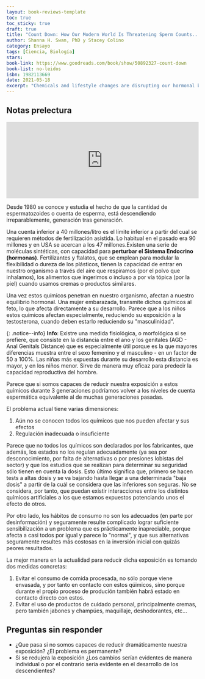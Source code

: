 ```yaml
--- 
layout: book-reviews-template
toc: true
toc_sticky: true
draft: true
title: "Count Down: How Our Modern World Is Threatening Sperm Counts..."
author: Shanna H. Swan, PhD y Stacey Colino
category: Ensayo
tags: [Ciencia, Biología]
stars:
book-link: https://www.goodreads.com/book/show/50892327-count-down
book-list: no-leidos
isbn: 1982113669
date: 2021-05-18
excerpt: "Chemicals and lifestyle changes are disrupting our hormonal balance. In the past forty years, human male sperm count has dropped by more than fifty percent. Female fertility also has declined precipitously in the same period. If this rate continues, then the human species could become extinct."
---
```


## Notas prelectura

<iframe width="100%" height="200" frameborder="0" allowfullscreen="" scrolling="no" src="https://gb.ivoox.com/es/player_ej_69434687_2_1.html?data=l56hlZmafJihhpywj5eZaZS1kZiah5yncZKhhpywj5aRaZi3jpWah5yncbjc2pDVw9vJb9TkxtfajcjTuc_o1JDa0dfJb9XcwtOYysbQusbYjM7bjdnMqYzkwtjhjZmUb9qhhpywj7nTqMLtjM7bjavTp9bnjoqkpZKU&"></iframe>

Desde 1980 se conoce y estudia el hecho de que la cantidad de espermatozoides o cuenta de esperma, está descendiendo irreparablemente, generación tras generación.

Una cuenta inferior a 40 millones/litro es el límite inferior a partir del cual se requieren métodos de fertilización asistida. Lo habitual en el pasado era 90 millones y en USA se acercan a los 47 millones.Existen una serie de moléculas sintéticas, con capacidad para **perturbar el Sistema Endocrino (hormonas)**. Fertilizantes y ftalatos, que se emplean para modular la flexibilidad o dureza de los plásticos, tienen la capacidad de entrar en nuestro organismo a través del aire que respiramos (por el polvo que inhalamos), los alimentos que ingerimos o incluso a por vía tópica (por la piel) cuando usamos cremas o productos similares.

Una vez estos químicos penetran en nuestro organismo, afectan a nuestro equilibrio hormonal. Una mujer embarazada, transmite dichos químicos al feto, lo que afecta directamente a su desarrollo. Parece que a los niños estos químicos afectan especialmente, reduciendo su exposición a la testosterona, cuando deben estarlo reduciendo su "masculinidad".

{: .notice--info}
**Info**: Existre una medida fisiológica, o morfológica si se prefiere, que consiste en la distancia entre el ano y los genitales (AGD - Anal Genitals Distance) que es especialmente útil porque es la que mayores diferencias muestra entre el sexo femenino y el masculino - en un factor de 50 a 100%. Las niñas más expuestas durante su desarrollo esta distancia es mayor, y en los niños menor. Sirve de manera muy eficaz para predecir la capacidad reproductiva del hombre.

Parece que si somos capaces de reducir nuestra exposición a estos químicos durante 3 generaciones podríamos volver a los niveles de cuenta espermática equivalente al de muchas generaciones pasadas.

El problema actual tiene varias dimensiones:
1. Aún no se conocen todos los químicos que nos pueden afectar y sus efectos
2. Regulación inadecuada o insuficiente

Parece que no todos los químicos son declarados por los fabricantes, que además, los estados no los regulan adecuadamente (ya sea por desconocimiento, por falta de alternativas o por presiones lobistas del sector) y que los estudios que se realizan para determinar su seguridad sólo tienen en cuenta la dosis. Esto último significa que, primero se hacen tests a altas dósis y se va bajando hasta llegar a una determinada "baja dosis" a partir de la cuál se considera que las inferiores son seguras. No se considera, por tanto, que puedan existir interacciones entre los distintos químicos artificiales a los que estamos expuestos potenciando unos el efecto de otros.

Por otro lado, los hábitos de consumo no son los adecuados (en parte por desinformación) y seguramente resulte complicado lograr suficiente sensibilización a un problema que es prácticamente inapreciable, porque afecta a casi todos por igual y parece lo "normal", y que sus alternativas seguramente resultes más costosas en la inversión inicial con quizás peores resultados.

La mejor manera en la actualidad para reducir dicha exposición es tomando dos medidas concretas:

1. Evitar el consumo de comida procesada, no sólo porque viene envasada, y por tanto en contacto con estos qúimicos, sino porque durante el propio proceso de produción también habrá estado en contacto directo con estos.
2. Evitar el uso de productos de cuidado personal, principalmente cremas, pero también jabones y champúes, maquillaje, deshodorantes, etc...

## Preguntas sin responder
- ¿Que pasa si no somos capaces de reducir dramáticamente nuestra exposición? ¿El problema es permanente?
- Si se redujera la exposición ¿Los cambios serían evidentes de manera individual o por el contrario sería evidente en el desarrollo de los descendientes?